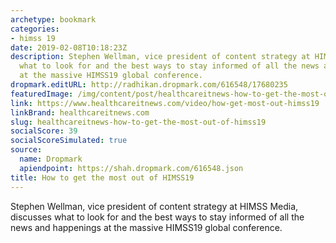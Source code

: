```yaml
---
archetype: bookmark
categories:
- himss 19
date: 2019-02-08T10:18:23Z
description: Stephen Wellman, vice president of content strategy at HIMSS Media, discusses
  what to look for and the best ways to stay informed of all the news and happenings
  at the massive HIMSS19 global conference.
dropmark.editURL: http://radhikan.dropmark.com/616548/17680235
featuredImage: /img/content/post/healthcareitnews-how-to-get-the-most-out-of-himss19.jpg
link: https://www.healthcareitnews.com/video/how-get-most-out-himss19
linkBrand: healthcareitnews.com
slug: healthcareitnews-how-to-get-the-most-out-of-himss19
socialScore: 39
socialScoreSimulated: true
source:
  name: Dropmark
  apiendpoint: https://shah.dropmark.com/616548.json
title: How to get the most out of HIMSS19
---
```

Stephen Wellman, vice president of content strategy at HIMSS Media, discusses what to look for and the best ways to stay informed of all the news and happenings at the massive HIMSS19 global conference.